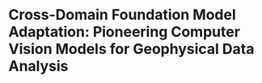 # Cross-Domain Foundation Model Adaptation: Pioneering Computer Vision Models for Geophysical Data Analysis
